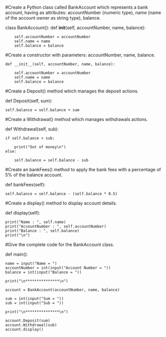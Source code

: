 #Create a Python class called BankAccount which represents a bank account, having as attributes: accountNumber (numeric type), name (name of the account owner as string type), balance.

class BankAccount():
    def __init__(self, accountNumber, name, balance):

        self.accountNumber = accountNumber
        self.name = name
        self.balance = balance

#Create a constructor with parameters: accountNumber, name, balance.

    def __init__(self, accountNumber, name, balance):

        self.accountNumber = accountNumber
        self.name = name
        self.balance = balance

#Create a Deposit() method which manages the deposit actions.

def Deposit(self, sum):

    self.balance = self.balance + sum

#Create a Withdrawal() method which manages withdrawals actions.

def Withdrawal(self, sub):

    if self.balance < sub:

        print("Out of money\n")
    else:

        self.balance = self.balance - sub

#Create an bankFees() method to apply the bank fees with a percentage of 5% of the balance account.

def bankFees(self):

    self.balance = self.balance - (self.balance * 0.5)

#Create a display() method to display account details.

def display(self):

    print("Name : ", self.name)
    print("AccountNumber : ", self.accountNumber)
    print("Balance : ", self.balance)
    print("\n")

#Give the complete code for the BankAccount class.

def main():

    name = input("Name = ")
    accountNumber = int(input("Account Number = "))
    balance = int(input("Balance = "))

    print("\n***************\n")

    account = BankAccount(accountNumber, name, balance)

    sum = int(input("Sum = "))
    sub = int(input("Sub = "))

    print("\n***************\n")

    account.Deposit(sum)
    account.Withdrawal(sub)
    account.display()
